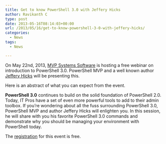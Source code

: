 ```yaml
---
title: Get to know PowerShell 3.0 with Jeffery Hicks
author: Ravikanth C
type: post
date: 2013-05-16T08:14:03+00:00
url: /2013/05/16/get-to-know-powershell-3-0-with-jeffery-hicks/
categories:
  - News
tags:
  - News

---
```

On May 22nd, 2013, [MVP Systems Software][1] is hosting a free webinar on introduction to PowerShell 3.0. PowerShell MVP and a well known author [Jeffery Hicks][2] will be presenting this.

Here is an abstract of what you can expect from the event.

**PowerShell 3.0** continues to build on the solid foundation of PowerShell 2.0. Today, IT Pros have a set of even more powerful tools to add to their admin toolbox. If you’re wondering about all the fuss surrounding PowerShell 3.0, PowerShell MVP and author Jeffery Hicks will enlighten you. In this session, he will share with you his favorite PowerShell 3.0 commands and demonstrate why you should be managing your environment with PowerShell today.

The [registration][3] for this event is free.

[1]: http://insight.mvpsi.com/index.php
[2]: http://jdhitsolutions.com/blog/
[3]: http://insight.mvpsi.com/2013/05/02/get-to-know-powershell-3-0-with-microsoft-mvp-and-author-jeffery-hicks/